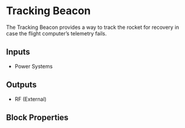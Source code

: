 Tracking Beacon
================
<!-- Block Definition -->
The Tracking Beacon provides a way to track the rocket for recovery in case the flight computer’s telemetry fails.

Inputs
--------
- Power Systems

Outputs
---------
- RF (External)

Block Properties
-----------------
